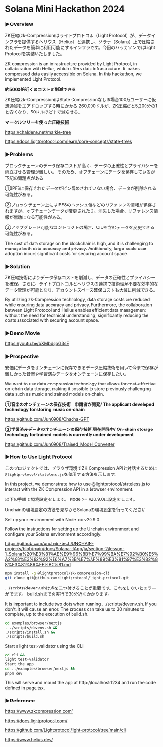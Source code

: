 # Solana Mini Hackathon 2024

### ▶︎Overview
ZK圧縮(zk-Compression)はライトプロトコル（Light Protocol）が、データインフラを提供するヘリウス（Helius）と連携し、ソラナ（Solana）上で圧縮されたデータを簡単に利用可能にするインフラです。今回のハッカソンではLight Protocolを実装いたしました。

ZK compression is an infrastructure provided by Light Protocol, in collaboration with Helius, which offers data infrastructure. It makes compressed data easily accessible on Solana. In this hackathon, we implemented Light Protocol.

**約5000倍近くのコストの削減できる**

ZK圧縮(zk-Compression)はState Compressionなしの場合100万ユーザーに仮想通貨をエアドロップする時にかかる
260,000ドルが、ZK圧縮だと5,200分の1と安くなり、50ドルほどまで減らせる。

**マークルツリーを使った圧縮技術**

https://chaldene.net/markle-tree

https://docs.lightprotocol.com/learn/core-concepts/state-trees

### ▶︎Problems
ブロックチェーンのデータ保存コストが高く、データの正確性とプライバシーを両立させる管理が難しい。
そのため、オフチェーンにデータを保存しているが下記の問題点がある

①IPFSに保存されたデータがピン留めされていない場合、データが削除される可能性がある。

②ブロックチェーン上にはIPFSのハッシュ値などのリファレンス情報が保存されますが、オフチェーンデータが変更されたり、消失した場合、リファレンス情報が無効になる可能性がある。

③アップグレード可能なコントラクトの場合、CIDを含むデータを変更できる可能性がある。

The cost of data storage on the blockchain is high, and it is challenging to manage both data accuracy and privacy. Additionally, large-scale user adoption incurs significant costs for securing account space.

### ▶︎Solution
ZK圧縮技術によりデータ保存コストを削減し、データの正確性とプライバシーを確保。さらに、ライトプロトコルとヘリウスの連携で技術理解不要な効率的なデータ管理が可能となり、アカウントスペース確保コストも大幅に削減できる。

By utilizing zk-Compression technology, data storage costs are reduced while ensuring data accuracy and privacy. Furthermore, the collaboration between Light Protocol and Helius enables efficient data management without the need for technical understanding, significantly reducing the costs associated with securing account space.

### ▶︎Demo Movie

https://youtu.be/bXMbdqoG3sE

### ▶︎Prospective
安価にデータをオンチェーンに保存できるデータ圧縮技術を用いて今まで保存が難しかった音楽や学習済みデータをオンチェーンに保存したい。

We want to use data compression technology that allows for cost-effective on-chain data storage, making it possible to store previously challenging data such as music and trained models on-chain.

**①音楽のオンチェーンの保存技術　申請者が開発/ The applicant developed technology for storing music on-chain**

https://github.com/Jun0908/Chacha-GPT

**②学習済みデータのオンチェーンの保存技術 現在開発中/ On-chain storage technology for trained models is currently under development**

https://github.com/Jun0908/Trained_Model_Converter

### ▶︎How to Use Light Protocol
このプロジェクトでは、ブラウザ環境でZK Compression APIと対話するために`@lightprotocol/stateless.js`を使用する方法を示します。

In this project, we demonstrate how to use @lightprotocol/stateless.js to interact with the ZK Compression API in a browser environment.

以下の手順で環境設定をします。
Node >= v20.9.0に設定をします。

Unchainの環境設定の方法を見ながらSolanaの環境設定を行ってください

Set up your environment with Node >= v20.9.0.

Follow the instructions for setting up the Unchain environment and configure your Solana environment accordingly.

https://github.com/unchain-tech/UNCHAIN-projects/blob/main/docs/Solana-dApp/ja/section-2/lesson-1_Solana%20%E3%81%AE%E9%96%8B%E7%99%BA%E7%92%B0%E5%A2%83%E3%82%92%E6%A7%8B%E7%AF%89%E3%81%97%E3%82%88%E3%81%86%EF%BC%81.md

```bash
npm install -g @lightprotocol/zk-compression-cli
git clone git@github.com:Lightprotocol/light-protocol.git
```

. ./scripts/devenv.shは点を二つ付けることが重要です。これをしないとエラーがでます。
build.shまでの実行で30分近くかかります。

It is important to include two dots when running . ./scripts/devenv.sh. If you don't, it will cause an error. The process can take up to 30 minutes to complete, up to the execution of build.sh.

```bash
cd examples/browser/nextjs
. ./scripts/devenv.sh &&
./scripts/install.sh &&
./scripts/build.sh
```

Start a light test-validator using the CLI
```bash
cd cli &&
light test-validator
Start the app
cd ../examples/browser/nextjs &&
pnpm dev
```

This will serve and mount the app at http://localhost:1234 and run the code defined in page.tsx.

### ▶︎Reference

https://www.zkcompression.com/

https://docs.lightprotocol.com/

https://github.com/Lightprotocol/light-protocol/tree/main/cli

https://www.helius.dev/
